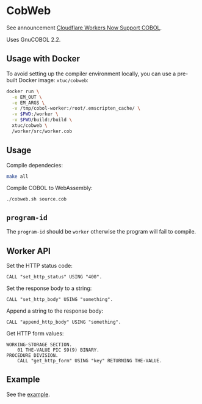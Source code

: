 # CobWeb

See announcement [Cloudflare Workers Now Support COBOL](https://blog.cloudflare.com/cloudflare-workers-now-support-cobol).

Uses GnuCOBOL 2.2.

## Usage with Docker

To avoid setting up the compiler environment locally, you can use a pre-built
Docker image: `xtuc/cobweb`:

```sh
docker run \
  -e EM_OUT \
  -e EM_ARGS \
  -v /tmp/cobol-worker:/root/.emscripten_cache/ \
  -v $PWD:/worker \
  -v $PWD/build:/build \
  xtuc/cobweb \
  /worker/src/worker.cob
```

## Usage

Compile dependecies:
```sh
make all
```

Compile COBOL to WebAssembly:
```sh
./cobweb.sh source.cob
```

## `program-id`

The `program-id` should be `worker` otherwise the program will fail to compile.

## Worker API

Set the HTTP status code:
```cobol
CALL "set_http_status" USING "400".
```

Set the response body to a string:
```cobol
CALL "set_http_body" USING "something".
```

Append a string to the response body:
```cobol
CALL "append_http_body" USING "something".
```

Get HTTP form values:
```cobol
WORKING-STORAGE SECTION.
    01 THE-VALUE PIC S9(9) BINARY.
PROCEDURE DIVISION.
    CALL "get_http_form" USING "key" RETURNING THE-VALUE.
```

## Example

See the [example](./example).
